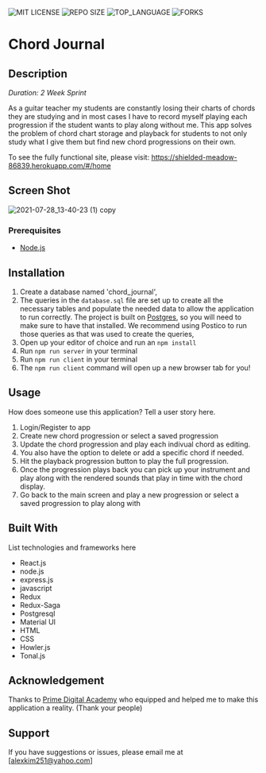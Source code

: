 
![MIT LICENSE](https://img.shields.io/github/license/scottbromander/the_marketplace.svg?style=flat-square)
![REPO SIZE](https://img.shields.io/github/repo-size/scottbromander/the_marketplace.svg?style=flat-square)
![TOP_LANGUAGE](https://img.shields.io/github/languages/top/scottbromander/the_marketplace.svg?style=flat-square)
![FORKS](https://img.shields.io/github/forks/scottbromander/the_marketplace.svg?style=social)

# Chord Journal

## Description

_Duration: 2 Week Sprint_

As a guitar teacher my students are constantly losing their charts of chords they are studying and in most cases I have to record myself playing each progression if the student wants to play along without me. This app solves the problem of chord chart storage and playback for students to not only study what I give them but find new chord progressions on their own.

To see the fully functional site, please visit: https://shielded-meadow-86839.herokuapp.com/#/home

## Screen Shot

![2021-07-28_13-40-23 (1) copy](https://user-images.githubusercontent.com/54006827/127380901-3ca63cd2-c654-45f7-a58e-8ed09e42ea2c.gif)


### Prerequisites

- [Node.js](https://nodejs.org/en/)

## Installation

1. Create a database named 'chord_journal',
2. The queries in the `database.sql` file are set up to create all the necessary tables and populate the needed data to allow the application to run correctly. The project is built on [Postgres](https://www.postgresql.org/download/), so you will need to make sure to have that installed. We recommend using Postico to run those queries as that was used to create the queries, 
3. Open up your editor of choice and run an `npm install`
4. Run `npm run server` in your terminal
5. Run `npm run client` in your terminal
6. The `npm run client` command will open up a new browser tab for you!

## Usage
How does someone use this application? Tell a user story here.

1. Login/Register to app
2. Create new chord progression or select a saved progression
3. Update the chord progression and play each indivual chord as editing.
4. You also have the option to delete or add a specific chord if needed.
5. Hit the playback progression button to play the full progression.
6. Once the progression plays back you can pick up your instrument and play along with the rendered sounds that play in time with the chord display.
7. Go back to the main screen and play a new progression or select a saved progression to play along with


## Built With

List technologies and frameworks here
- React.js 
- node.js 
- express.js 
- javascript 
- Redux 
- Redux-Saga 
- Postgresql 
- Material UI 
- HTML 
- CSS 
- Howler.js 
- Tonal.js

## Acknowledgement
Thanks to [Prime Digital Academy](www.primeacademy.io) who equipped and helped me to make this application a reality. (Thank your people)

## Support
If you have suggestions or issues, please email me at [alexkim251@yahoo.com]
